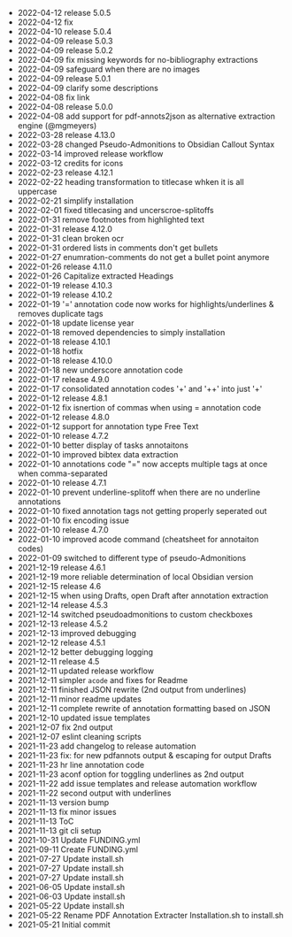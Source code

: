 - 2022-04-12	release 5.0.5
- 2022-04-12	fix
- 2022-04-10	release 5.0.4
- 2022-04-09	release 5.0.3
- 2022-04-09	release 5.0.2
- 2022-04-09	fix missing keywords for no-bibliography extractions
- 2022-04-09	safeguard when there are no images
- 2022-04-09	release 5.0.1
- 2022-04-09	clarify some descriptions
- 2022-04-08	fix link
- 2022-04-08	release 5.0.0
- 2022-04-08	add support for pdf-annots2json as alternative extraction engine (@mgmeyers)
- 2022-03-28	release 4.13.0
- 2022-03-28	changed Pseudo-Admonitions to Obsidian Callout Syntax
- 2022-03-14	improved release workflow
- 2022-03-12	credits for icons
- 2022-02-23	release 4.12.1
- 2022-02-22	heading transformation to titlecase whken it is all uppercase
- 2022-02-21	simplify installation
- 2022-02-01	fixed titlecasing and uncerscroe-splitoffs
- 2022-01-31	remove footnotes from highlighted text
- 2022-01-31	release 4.12.0
- 2022-01-31	clean broken ocr
- 2022-01-31	ordered lists in comments don't get bullets
- 2022-01-27	enumration-comments do not get a bullet point anymore
- 2022-01-26	release 4.11.0
- 2022-01-26	Capitalize extracted Headings
- 2022-01-19	release 4.10.3
- 2022-01-19	release 4.10.2
- 2022-01-19	'=' annotation code now works for highlights/underlines & removes duplicate tags
- 2022-01-18	update license year
- 2022-01-18	removed dependencies to simply installation
- 2022-01-18	release 4.10.1
- 2022-01-18	hotfix
- 2022-01-18	release 4.10.0
- 2022-01-18	new underscore annotation code
- 2022-01-17	release 4.9.0
- 2022-01-17	consolidated annotation codes '+' and '++' into just '+'
- 2022-01-12	release 4.8.1
- 2022-01-12	fix isnertion of commas when using = annotation code
- 2022-01-12	release 4.8.0
- 2022-01-12	support for annotation type Free Text
- 2022-01-10	release 4.7.2
- 2022-01-10	better display of tasks annotaitons
- 2022-01-10	improved bibtex data extraction
- 2022-01-10	annotations code "=" now accepts multiple tags at once when comma-separated
- 2022-01-10	release 4.7.1
- 2022-01-10	prevent underline-splitoff when there are no underline annotations
- 2022-01-10	fixed annotation tags not getting properly seperated out
- 2022-01-10	fix encoding issue
- 2022-01-10	release 4.7.0
- 2022-01-10	improved acode command (cheatsheet for annotaiton codes)
- 2022-01-09	switched to different type of pseudo-Admonitions
- 2021-12-19	release 4.6.1
- 2021-12-19	more reliable determination of local Obsidian version
- 2021-12-15	release 4.6
- 2021-12-15	when using Drafts, open Draft after annotation extraction
- 2021-12-14	release 4.5.3
- 2021-12-14	switched pseudoadmonitions to custom checkboxes
- 2021-12-13	release 4.5.2
- 2021-12-13	improved debugging
- 2021-12-12	release 4.5.1
- 2021-12-12	better debugging logging
- 2021-12-11	release 4.5
- 2021-12-11	updated release workflow
- 2021-12-11	simpler `acode` and fixes for Readme
- 2021-12-11	finished JSON rewrite (2nd output from underlines)
- 2021-12-11	minor readme updates
- 2021-12-11	complete rewrite of annotation formatting based on JSON
- 2021-12-10	updated issue templates
- 2021-12-07	fix 2nd output
- 2021-12-07	eslint cleaning scripts
- 2021-11-23	add changelog to release automation
- 2021-11-23	fix: for new pdfannots output & escaping for output Drafts
- 2021-11-23	hr line annotation code
- 2021-11-23	aconf option for toggling underlines as 2nd output
- 2021-11-22	add issue templates and release automation workflow
- 2021-11-22	second output with underlines
- 2021-11-13	version bump
- 2021-11-13	fix minor issues
- 2021-11-13	ToC
- 2021-11-13	git cli setup
- 2021-10-31	Update FUNDING.yml
- 2021-09-11	Create FUNDING.yml
- 2021-07-27	Update install.sh
- 2021-07-27	Update install.sh
- 2021-07-27	Update install.sh
- 2021-06-05	Update install.sh
- 2021-06-03	Update install.sh
- 2021-05-22	Update install.sh
- 2021-05-22	Rename PDF Annotation Extracter Installation.sh to install.sh
- 2021-05-21	Initial commit
